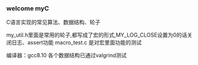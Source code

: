 ### welcome myC
C语言实现的常见算法、数据结构、轮子

my_util.h里面是常用的轮子,都写成了宏的形式,MY_LOG_CLOSE设置为0的话关闭日志、assert功能
macro_test.c 是对宏里面功能的测试

编译器：gcc8.10
各个数据结构已通过valgrind测试
